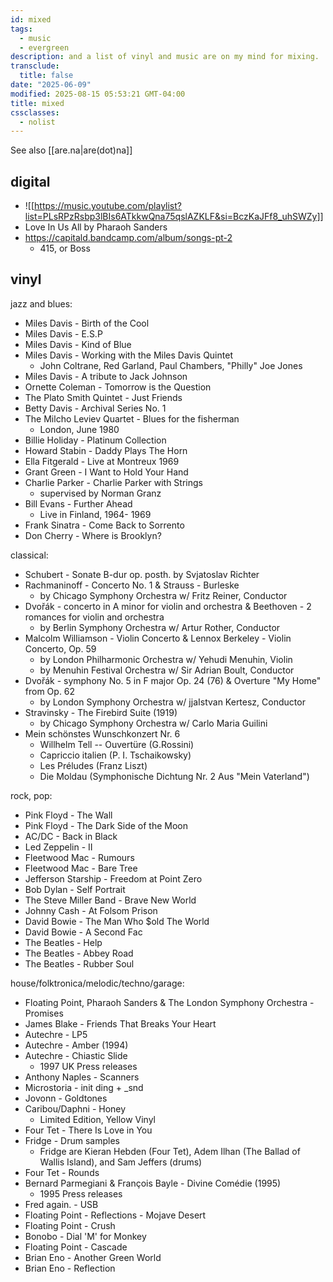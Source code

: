 ```yaml
---
id: mixed
tags:
  - music
  - evergreen
description: and a list of vinyl and music are on my mind for mixing.
transclude:
  title: false
date: "2025-06-09"
modified: 2025-08-15 05:53:21 GMT-04:00
title: mixed
cssclasses:
  - nolist
---
```


See also [[are.na|are(dot)na]]

## digital

- ![[https://music.youtube.com/playlist?list=PLsRPzRsbp3lBIs6ATkkwQna75qslAZKLF&si=BczKaJFf8_uhSWZy]]
- Love In Us All by Pharaoh Sanders
- https://capitald.bandcamp.com/album/songs-pt-2
  - 415, or Boss

## vinyl

jazz and blues:

- Miles Davis - Birth of the Cool
- Miles Davis - E.S.P
- Miles Davis - Kind of Blue
- Miles Davis - Working with the Miles Davis Quintet
  - John Coltrane, Red Garland, Paul Chambers, "Philly" Joe Jones
- Miles Davis - A tribute to Jack Johnson
- Ornette Coleman - Tomorrow is the Question
- The Plato Smith Quintet - Just Friends
- Betty Davis - Archival Series No. 1
- The Milcho Leviev Quartet - Blues for the fisherman
  - London, June 1980
- Billie Holiday - Platinum Collection
- Howard Stabin - Daddy Plays The Horn
- Ella Fitgerald - Live at Montreux 1969
- Grant Green - I Want to Hold Your Hand
- Charlie Parker - Charlie Parker with Strings
  - supervised by Norman Granz
- Bill Evans - Further Ahead
  - Live in Finland, 1964- 1969
- Frank Sinatra - Come Back to Sorrento
- Don Cherry - Where is Brooklyn?

classical:

- Schubert - Sonate B-dur op. posth.
  by Svjatoslav Richter
- Rachmaninoff - Concerto No. 1 & Strauss - Burleske
  - by Chicago Symphony Orchestra w/ Fritz Reiner, Conductor
- Dvořák - concerto in A minor for violin and orchestra & Beethoven - 2 romances for violin and orchestra
  - by Berlin Symphony Orchestra w/ Artur Rother, Conductor
- Malcolm Williamson - Violin Concerto & Lennox Berkeley - Violin Concerto, Op. 59
  - by London Philharmonic Orchestra w/ Yehudi Menuhin, Violin
  - by Menuhin Festival Orchestra w/ Sir Adrian Boult, Conductor
- Dvořák - symphony No. 5 in F major Op. 24 (76) & Overture "My Home" from Op. 62
  - by London Symphony Orchestra w/ jjaIstvan Kertesz, Conductor
- Stravinsky - The Firebird Suite (1919)
  - by Chicago Symphony Orchestra w/ Carlo Maria Guilini
- Mein schönstes Wunschkonzert Nr. 6
  - Willhelm Tell -- Ouvertüre (G.Rossini)
  - Capriccio italien (P. I. Tschaikowsky)
  - Les Préludes (Franz Liszt)
  - Die Moldau (Symphonische Dichtung Nr. 2 Aus "Mein Vaterland")

rock, pop:

- Pink Floyd - The Wall
- Pink Floyd - The Dark Side of the Moon
- AC/DC - Back in Black
- Led Zeppelin - II
- Fleetwood Mac - Rumours
- Fleetwood Mac - Bare Tree
- Jefferson Starship - Freedom at Point Zero
- Bob Dylan - Self Portrait
- The Steve Miller Band - Brave New World
- Johnny Cash - At Folsom Prison
- David Bowie - The Man Who $old The World
- David Bowie - A Second Fac
- The Beatles - Help
- The Beatles - Abbey Road
- The Beatles - Rubber Soul

house/folktronica/melodic/techno/garage:

- Floating Point, Pharaoh Sanders & The London Symphony Orchestra - Promises
- James Blake - Friends That Breaks Your Heart
- Autechre - LP5
- Autechre - Amber (1994)
- Autechre - Chiastic Slide
  - 1997 UK Press releases
- Anthony Naples - Scanners
- Microstoria - init ding + \_snd
- Jovonn - Goldtones
- Caribou/Daphni - Honey
  - Limited Edition, Yellow Vinyl
- Four Tet - There Is Love in You
- Fridge - Drum samples
  - Fridge are Kieran Hebden (Four Tet), Adem Ilhan (The Ballad of Wallis Island), and Sam Jeffers (drums)
- Four Tet - Rounds
- Bernard Parmegiani & François Bayle - Divine Comédie (1995)
  - 1995 Press releases
- Fred again. - USB
- Floating Point - Reflections - Mojave Desert
- Floating Point - Crush
- Bonobo - Dial 'M' for Monkey
- Floating Point - Cascade
- Brian Eno - Another Green World
- Brian Eno - Reflection
